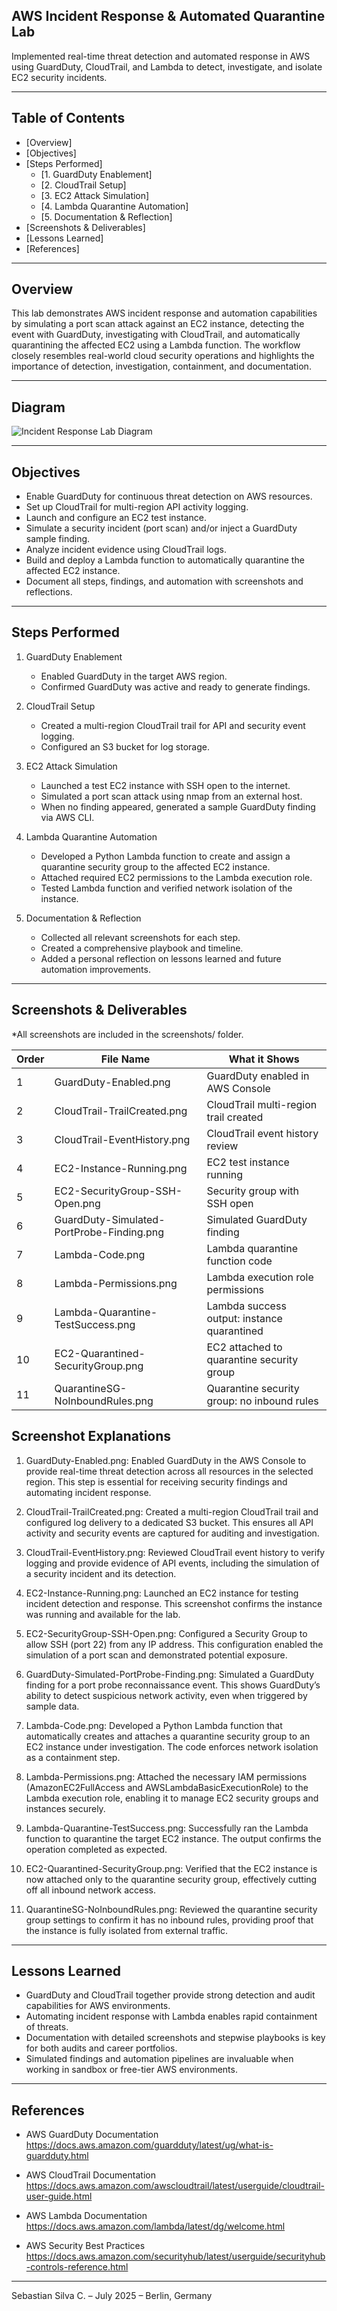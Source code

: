 ## AWS Incident Response & Automated Quarantine Lab

Implemented real-time threat detection and automated response in AWS using GuardDuty, CloudTrail, and Lambda to detect, investigate, and isolate EC2 security incidents.

---

## Table of Contents

- [Overview]
- [Objectives]
- [Steps Performed]
  - [1. GuardDuty Enablement]
  - [2. CloudTrail Setup]
  - [3. EC2 Attack Simulation]
  - [4. Lambda Quarantine Automation]
  - [5. Documentation & Reflection]
- [Screenshots & Deliverables]
- [Lessons Learned]
- [References]

--- 

## Overview

This lab demonstrates AWS incident response and automation capabilities by simulating a port scan attack against an EC2 instance, detecting the event with GuardDuty, investigating with CloudTrail, and automatically quarantining the affected EC2 using a Lambda function. The workflow closely resembles real-world cloud security operations and highlights the importance of detection, investigation, containment, and documentation.

---

## Diagram

![Incident Response Lab Diagram](Diagram.png)

---

## Objectives

- Enable GuardDuty for continuous threat detection on AWS resources.
- Set up CloudTrail for multi-region API activity logging.
- Launch and configure an EC2 test instance.
- Simulate a security incident (port scan) and/or inject a GuardDuty sample finding.
- Analyze incident evidence using CloudTrail logs.
- Build and deploy a Lambda function to automatically quarantine the affected EC2 instance.
- Document all steps, findings, and automation with screenshots and reflections.

---

## Steps Performed

1. GuardDuty Enablement
   - Enabled GuardDuty in the target AWS region.
   - Confirmed GuardDuty was active and ready to generate findings.

2. CloudTrail Setup
   - Created a multi-region CloudTrail trail for API and security event logging.
   - Configured an S3 bucket for log storage.

3. EC2 Attack Simulation
   - Launched a test EC2 instance with SSH open to the internet.
   - Simulated a port scan attack using nmap from an external host.
   - When no finding appeared, generated a sample GuardDuty finding via AWS CLI.

4. Lambda Quarantine Automation
   - Developed a Python Lambda function to create and assign a quarantine security group to the affected EC2 instance.
   - Attached required EC2 permissions to the Lambda execution role.
   - Tested Lambda function and verified network isolation of the instance.

5. Documentation & Reflection
   - Collected all relevant screenshots for each step.
   - Created a comprehensive playbook and timeline.
   - Added a personal reflection on lessons learned and future automation improvements.

---

## Screenshots & Deliverables

*All screenshots are included in the screenshots/ folder.

| Order | File Name                                 | What it Shows                                        |
|-------|-------------------------------------------|------------------------------------------------------|
| 1     | GuardDuty-Enabled.png                     | GuardDuty enabled in AWS Console                     |
| 2     | CloudTrail-TrailCreated.png               | CloudTrail multi-region trail created                |
| 3     | CloudTrail-EventHistory.png               | CloudTrail event history review                      |
| 4     | EC2-Instance-Running.png                  | EC2 test instance running                            |
| 5     | EC2-SecurityGroup-SSH-Open.png            | Security group with SSH open                         |
| 6     | GuardDuty-Simulated-PortProbe-Finding.png | Simulated GuardDuty finding                          |
| 7     | Lambda-Code.png                           | Lambda quarantine function code                      |
| 8     | Lambda-Permissions.png                    | Lambda execution role permissions                    |
| 9     | Lambda-Quarantine-TestSuccess.png         | Lambda success output: instance quarantined          |
| 10    | EC2-Quarantined-SecurityGroup.png         | EC2 attached to quarantine security group            |
| 11    | QuarantineSG-NoInboundRules.png           | Quarantine security group: no inbound rules          |

## Screenshot Explanations

1. GuardDuty-Enabled.png: Enabled GuardDuty in the AWS Console to provide real-time threat detection across all resources in the selected region. This step is essential for receiving security findings and automating incident response.

2. CloudTrail-TrailCreated.png: Created a multi-region CloudTrail trail and configured log delivery to a dedicated S3 bucket. This ensures all API activity and security events are captured for auditing and investigation.

3. CloudTrail-EventHistory.png: Reviewed CloudTrail event history to verify logging and provide evidence of API events, including the simulation of a security incident and its detection.

4. EC2-Instance-Running.png: Launched an EC2 instance for testing incident detection and response. This screenshot confirms the instance was running and available for the lab.

5. EC2-SecurityGroup-SSH-Open.png: Configured a Security Group to allow SSH (port 22) from any IP address. This configuration enabled the simulation of a port scan and demonstrated potential exposure.

6. GuardDuty-Simulated-PortProbe-Finding.png: Simulated a GuardDuty finding for a port probe reconnaissance event. This shows GuardDuty’s ability to detect suspicious network activity, even when triggered by sample data.

7. Lambda-Code.png: Developed a Python Lambda function that automatically creates and attaches a quarantine security group to an EC2 instance under investigation. The code enforces network isolation as a containment step.

8. Lambda-Permissions.png: Attached the necessary IAM permissions (AmazonEC2FullAccess and AWSLambdaBasicExecutionRole) to the Lambda execution role, enabling it to manage EC2 security groups and instances securely.

9. Lambda-Quarantine-TestSuccess.png: Successfully ran the Lambda function to quarantine the target EC2 instance. The output confirms the operation completed as expected.

10. EC2-Quarantined-SecurityGroup.png: Verified that the EC2 instance is now attached only to the quarantine security group, effectively cutting off all inbound network access.

11. QuarantineSG-NoInboundRules.png: Reviewed the quarantine security group settings to confirm it has no inbound rules, providing proof that the instance is fully isolated from external traffic.

---

## Lessons Learned

- GuardDuty and CloudTrail together provide strong detection and audit capabilities for AWS environments.
- Automating incident response with Lambda enables rapid containment of threats.
- Documentation with detailed screenshots and stepwise playbooks is key for both audits and career portfolios.
- Simulated findings and automation pipelines are invaluable when working in sandbox or free-tier AWS environments.

---

## References

- AWS GuardDuty Documentation
  https://docs.aws.amazon.com/guardduty/latest/ug/what-is-guardduty.html

- AWS CloudTrail Documentation
  https://docs.aws.amazon.com/awscloudtrail/latest/userguide/cloudtrail-user-guide.html

- AWS Lambda Documentation
  https://docs.aws.amazon.com/lambda/latest/dg/welcome.html

- AWS Security Best Practices
  https://docs.aws.amazon.com/securityhub/latest/userguide/securityhub-controls-reference.html

---

Sebastian Silva C. – July 2025 – Berlin, Germany
